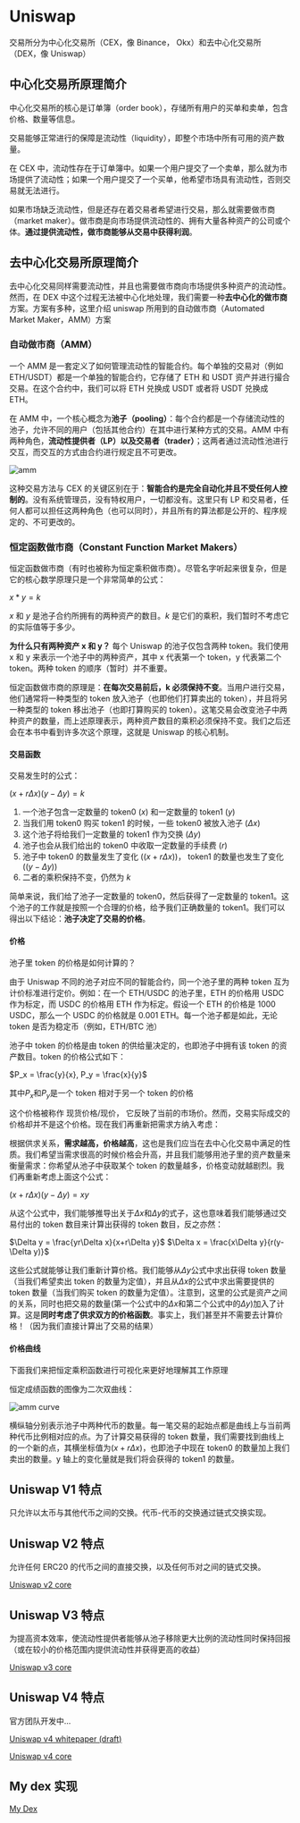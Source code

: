 # Uniswap

交易所分为中心化交易所（CEX，像 Binance， Okx）和去中心化交易所（DEX，像 Uniswap）

## 中心化交易所原理简介

中心化交易所的核心是订单簿（order book），存储所有用户的买单和卖单，包含价格、数量等信息。

交易能够正常进行的保障是流动性（liquidity），即整个市场中所有可用的资产数量。

在 CEX 中，流动性存在于订单簿中。如果一个用户提交了一个卖单，那么就为市场提供了流动性；如果一个用户提交了一个买单，他希望市场具有流动性，否则交易就无法进行。

如果市场缺乏流动性，但是还存在着交易者希望进行交易，那么就需要做市商（market maker）。做市商是向市场提供流动性的、拥有大量各种资产的公司或个体。**通过提供流动性，做市商能够从交易中获得利润**。

## 去中心化交易所原理简介

去中心化交易同样需要流动性，并且也需要做市商向市场提供多种资产的流动性。然而，在 DEX 中这个过程无法被中心化地处理，我们需要一种**去中心化的做市商**方案。方案有多种，这里介绍 uniswap 所用到的自动做市商（Automated Market Maker，AMM）方案

### 自动做市商（AMM）

一个 AMM 是一套定义了如何管理流动性的智能合约。每个单独的交易对（例如 ETH/USDT）都是一个单独的智能合约，它存储了 ETH 和 USDT 资产并进行撮合交易。在这个合约中，我们可以将 ETH 兑换成 USDT 或者将 USDT 兑换成 ETH。

在 AMM 中，一个核心概念为**池子（pooling）**：每个合约都是一个存储流动性的池子，允许不同的用户（包括其他合约）在其中进行某种方式的交易。AMM 中有两种角色，**流动性提供者（LP）**以及**交易者（trader）**；这两者通过流动性池进行交互，而交互的方式由合约进行规定且不可更改。

![amm](../pic/amm_simplified.png)

这种交易方法与 CEX 的关键区别在于：**智能合约是完全自动化并且不受任何人控制的**。没有系统管理员，没有特权用户，一切都没有。这里只有 LP 和交易者，任何人都可以担任这两种角色（也可以同时），并且所有的算法都是公开的、程序规定的、不可更改的。

### 恒定函数做市商（Constant Function Market Makers）

恒定函数做市商（有时也被称为恒定乘积做市商）。尽管名字听起来很复杂，但是它的核心数学原理只是一个非常简单的公式：

$x*y=k$

$x$ 和 $y$ 是池子合约所拥有的两种资产的数目。$k$ 是它们的乘积，我们暂时不考虑它的实际值等于多少。

**为什么只有两种资产 x 和 y？** 每个 Uniswap 的池子仅包含两种 token。我们使用 x 和 y 来表示一个池子中的两种资产，其中 x 代表第一个 token，y 代表第二个 token。两种 token 的顺序（暂时）并不重要。

恒定函数做市商的原理是：**在每次交易前后，k 必须保持不变**。当用户进行交易，他们通常将一种类型的 token 放入池子（也即他们打算卖出的 token），并且将另一种类型的 token 移出池子（也即打算购买的 token）。这笔交易会改变池子中两种资产的数量，而上述原理表示，两种资产数目的乘积必须保持不变。我们之后还会在本书中看到许多次这个原理，这就是 Uniswap 的核心机制。

#### 交易函数

交易发生时的公式：

$(x + r\Delta x)(y-\Delta y) = k$

1. 一个池子包含一定数量的 token0 ($x$) 和一定数量的 token1 ($y$)
2. 当我们用 token0 购买 token1 的时候，一些 token0 被放入池子 ($\Delta x$)
3. 这个池子将给我们一定数量的 token1 作为交换 ($\Delta y$)
4. 池子也会从我们给出的 token0 中收取一定数量的手续费 ($r$)
5. 池子中 token0 的数量发生了变化 ($(x + r\Delta x)$)， token1 的数量也发生了变化 ($(y-\Delta y)$)
6. 二者的乘积保持不变，仍然为 $k$

简单来说，我们给了池子一定数量的 token0，然后获得了一定数量的 token1。这个池子的工作就是按照一个合理的价格，给予我们正确数量的 token1。我们可以得出以下结论：**池子决定了交易的价格**。

#### 价格

池子里 token 的价格是如何计算的？

由于 Uniswap 不同的池子对应不同的智能合约，同一个池子里的两种 token 互为计价标准进行定价。例如：在一个 ETH/USDC 的池子里，ETH 的价格用 USDC 作为标定，而 USDC 的价格用 ETH 作为标定。假设一个 ETH 的价格是 1000 USDC，那么一个 USDC 的价格就是 0.001 ETH。每一个池子都是如此，无论 token 是否为稳定币（例如，ETH/BTC 池）

池子中 token 的价格是由 token 的供给量决定的，也即池子中拥有该 token 的资产数目。token 的价格公式如下：

$P_x = \frac{y}{x}, P_y = \frac{x}{y}$

其中$P_x$和$P_y$是一个 token 相对于另一个 token 的价格

这个价格被称作 现货价格/现价， 它反映了当前的市场价。然而，交易实际成交的价格却并不是这个价格。现在我们再重新把需求方纳入考虑：

根据供求关系，**需求越高，价格越高**，这也是我们应当在去中心化交易中满足的性质。我们希望当需求很高的时候价格会升高，并且我们能够用池子里的资产数量来衡量需求：你希望从池子中获取某个 token 的数量越多，价格变动就越剧烈。我们再重新考虑上面这个公式：

$(x + r\Delta x)(y-\Delta y) = xy$

从这个公式中，我们能够推导出关于$\Delta x$和$\Delta y$的式子，这也意味着我们能够通过交易付出的 token 数目来计算出获得的 token 数目，反之亦然：

$\Delta y = \frac{yr\Delta x}{x+r\Delta y}$
$\Delta x = \frac{x\Delta y}{r(y-\Delta y)}$

这些公式就能够让我们重新计算价格。我们能够从$\Delta y$公式中求出获得 token 数量（当我们希望卖出 token 的数量为定值），并且从$\Delta x$的公式中求出需要提供的 token 数量（当我们购买 token 的数量为定值）。注意到，这里的公式是资产之间的关系，同时也把交易的数量(第一个公式中的$\Delta x$和第二个公式中的$\Delta y$)加入了计算。这是**同时考虑了供求双方的价格函数**。事实上，我们甚至并不需要去计算价格！（因为我们直接计算出了交易的结果）

#### 价格曲线

下面我们来把恒定乘积函数进行可视化来更好地理解其工作原理

恒定成绩函数的图像为二次双曲线：

![amm curve](../pic/the_curve.png)

横纵轴分别表示池子中两种代币的数量。每一笔交易的起始点都是曲线上与当前两种代币比例相对应的点。为了计算交易获得的 token 数量，我们需要找到曲线上的一个新的点，其横坐标值为$(x + r\Delta x)$，也即池子中现在 token0 的数量加上我们卖出的数量。y 轴上的变化量就是我们将会获得的 token1 的数量。

## Uniswap V1 特点

只允许以太币与其他代币之间的交换。代币-代币的交换通过链式交换实现。

## Uniswap V2 特点

允许任何 ERC20 的代币之间的直接交换，以及任何币对之间的链式交换。

[Uniswap v2 core](https://github.com/Uniswap/v2-core)

## Uniswap V3 特点

为提高资本效率，使流动性提供者能够从池子移除更大比例的流动性同时保持回报（或在较小的价格范围内提供流动性并获得更高的收益）

[Uniswap v3 core](https://github.com/Uniswap/v3-core)

## Uniswap V4 特点

官方团队开发中...

[Uniswap v4 whitepaper (draft)](https://github.com/Uniswap/v4-core/blob/main/docs/whitepaper-v4.pdf)

[Uniswap v4 core](https://github.com/Uniswap/v4-core)

## My dex 实现

[My Dex](https://github.com/zhenbo-hu/my-dex)
